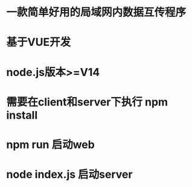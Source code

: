 # 一款简单好用的局域网内数据互传程序
# 基于VUE开发
# node.js版本>=V14
# 需要在client和server下执行 npm install
# npm run 启动web
# node index.js 启动server
